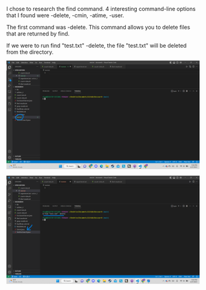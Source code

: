 I chose to research the find command. 4 interesting command-line options that I found were -delete, -cmin, -atime, -user.

The first command was -delete. This command allows you to delete files that are returned by find.

If we were to run find "test.txt" -delete, the file "test.txt" will be deleted from the directory. 

![image](before_delete.png)

![Image](after_delete.png)
